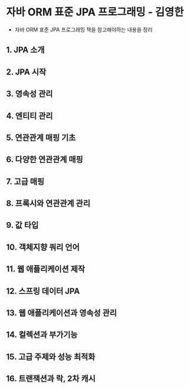 # 자바 ORM 표준 JPA 프로그래밍 - 김영한
- 자바 ORM 표준 JPA 프로그래밍 책을 참고해야하는 내용을 정리

## 1. JPA 소개

## 2. JPA 시작

## 3. 영속성 관리

## 4. 엔티티 관리

## 5. 연관관계 매핑 기초

## 6. 다양한 연관관계 매핑

## 7. 고급 매핑

## 8. 프록시와 연관관계 관리

## 9. 값 타입

## 10. 객체지향 쿼리 언어

## 11. 웹 애플리케이션 제작

## 12. 스프링 데이터 JPA

## 13. 웹 애플리케이션과 영속성 관리

## 14. 컬렉션과 부가기능

## 15. 고급 주제와 성능 최적화

## 16. 트랜잭션과 락, 2차 캐시
